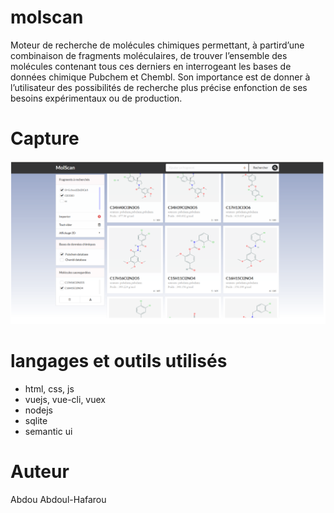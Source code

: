 ﻿# molscan
Moteur de recherche de molécules chimiques permettant, à partird’une combinaison de fragments moléculaires, de trouver l’ensemble des molécules contenant tous ces derniers en interrogeant les bases de données chimique Pubchem et Chembl. Son importance est de donner à l’utilisateur des possibilités de recherche plus précise enfonction de ses besoins expérimentaux ou de production.

# Capture
![screenshot](screenshot/screenshot.png)

# langages et outils utilisés
- html, css, js
- vuejs, vue-cli, vuex
- nodejs
- sqlite
- semantic ui
# Auteur
Abdou Abdoul-Hafarou

